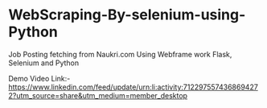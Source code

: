 # WebScraping-By-selenium-using-Python
Job Posting fetching from Naukri.com Using Webframe work Flask, Selenium and Python


Demo Video Link:- https://www.linkedin.com/feed/update/urn:li:activity:7122975574368694272?utm_source=share&utm_medium=member_desktop
